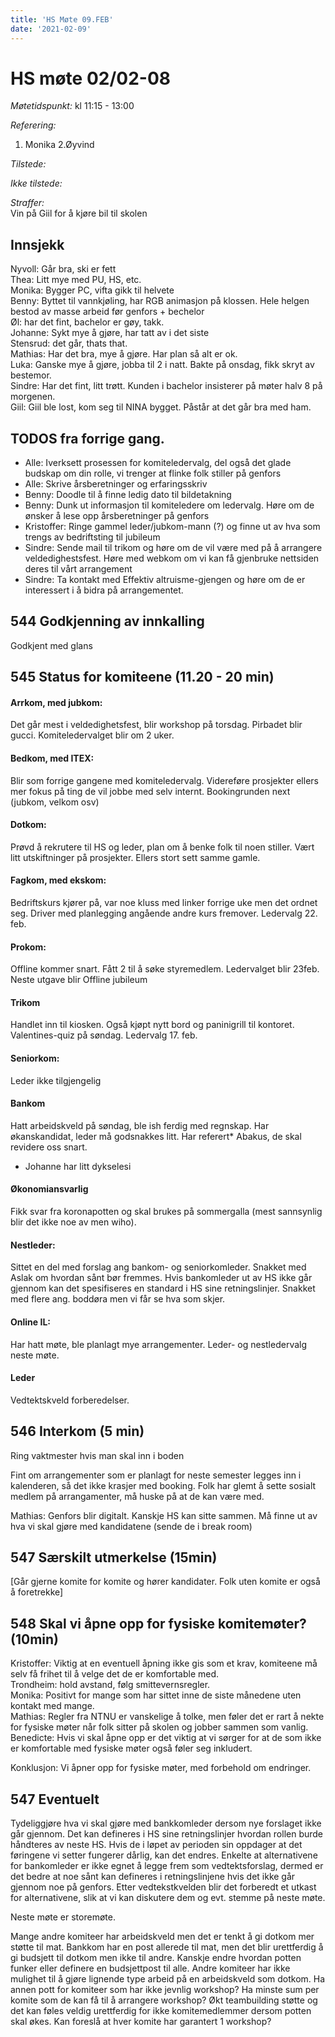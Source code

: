 ```yaml
---
title: 'HS Møte 09.FEB'
date: '2021-02-09'
---
```


# HS møte 02/02-08  

*Møtetidspunkt:* kl 11:15 - 13:00

*Referering:*  
1. Monika
2.Øyvind

*Tilstede:*  


*Ikke tilstede:*


*Straffer:*  
Vin på Giil for å kjøre bil til skolen

## Innsjekk
Nyvoll: Går bra, ski er fett  
Thea: Litt mye med PU, HS, etc.  
Monika: Bygger PC, vifta gikk til helvete  
Benny: Byttet til vannkjøling, har RGB animasjon på klossen. Hele helgen bestod av masse arbeid før genfors + bechelor  
Øl: har det fint, bachelor er gøy, takk.   
Johanne: Sykt mye å gjøre, har tatt av i det siste  
Stensrud: det går, thats that.  
Mathias: Har det bra, mye å gjøre. Har plan så alt er ok.  
Luka: Ganske mye å gjøre, jobba til 2 i natt. Bakte på onsdag, fikk skryt av bestemor.  
Sindre: Har det fint, litt trøtt. Kunden i bachelor insisterer på møter halv 8 på morgenen.  
Giil: Giil ble lost, kom seg til NINA bygget. Påstår at det går bra med ham. 
  

## TODOS fra forrige gang. 
 - Alle: Iverksett prosessen for komiteledervalg, del også det glade budskap om din rolle, vi trenger at flinke folk stiller på genfors 
 - Alle: Skrive årsberetninger og erfaringsskriv
 - Benny: Doodle til å finne ledig dato til bildetakning
 - Benny: Dunk ut informasjon til komiteledere om ledervalg. Høre om de ønsker å lese opp årsberetninger på genfors
 - Kristoffer: Ringe gammel leder/jubkom-mann (?) og finne ut av hva som trengs av bedriftsting til jubileum
 - Sindre: Sende mail til trikom og høre om de vil være med på å arrangere veldedighestsfest. Høre med webkom om vi kan få gjenbruke nettsiden deres til vårt arrangement
 - Sindre: Ta kontakt med Effektiv altruisme-gjengen og høre om de er interessert i å bidra på arrangementet.

## 544 Godkjenning av innkalling  
Godkjent med glans

## 545 Status for komiteene (11.20 - 20 min)  
#### Arrkom, med jubkom:  
Det går mest i veldedighetsfest, blir workshop på torsdag. Pirbadet blir gucci. Komiteledervalget blir om 2 uker.  

#### Bedkom, med ITEX:   
Blir som forrige gangene med komiteledervalg. Videreføre prosjekter ellers mer fokus på ting de vil jobbe med selv internt. Bookingrunden next (jubkom, velkom osv)

#### Dotkom:
Prøvd å rekrutere til HS og leder, plan om å benke folk til noen stiller. Vært litt utskiftninger på prosjekter. Ellers stort sett samme gamle.


#### Fagkom, med ekskom:  
Bedriftskurs kjører på, var noe kluss med linker forrige uke men det ordnet seg. Driver med planlegging angående andre kurs fremover. Ledervalg 22. feb.

#### Prokom:  
Offline kommer snart. Fått 2 til å søke styremedlem. Ledervalget blir 23feb. Neste utgave blir Offline jubileum 

#### Trikom  
Handlet inn til kiosken. Også kjøpt nytt bord og paninigrill til kontoret. Valentines-quiz på søndag. Ledervalg 17. feb.
 
#### Seniorkom:  
Leder ikke tilgjengelig

#### Bankom  
Hatt arbeidskveld på søndag, ble ish ferdig med regnskap. Har økanskandidat, leder må godsnakkes litt.
Har referert* Abakus, de skal revidere oss snart.

* Johanne har litt dykselesi

#### Økonomiansvarlig  
Fikk svar fra koronapotten og skal brukes på sommergalla (mest sannsynlig blir det ikke noe av men wiho).


#### Nestleder:  
Sittet en del med forslag ang bankom- og seniorkomleder.
Snakket med Aslak om hvordan sånt bør fremmes. Hvis bankomleder ut av HS ikke går gjennom kan det spesifiseres en standard i HS sine retningslinjer.
Snakket med flere ang. boddøra men vi får se hva som skjer. 

#### Online IL:  
Har hatt møte, ble planlagt mye arrangementer. Leder- og nestledervalg neste møte.

#### Leder  
Vedtektskveld forberedelser.


## 546 Interkom (5 min) 
Ring vaktmester hvis man skal inn i boden

Fint om arrangementer som er planlagt for neste semester legges inn i kalenderen, så det ikke krasjer med booking.
Folk har glemt å sette sosialt medlem på arrangamenter, må huske på at de kan være med. 

Mathias: Genfors blir digitalt. Kanskje HS kan sitte sammen. Må finne ut av hva vi skal gjøre med kandidatene (sende de i break room) 
## 547 Særskilt utmerkelse (15min)
[Går gjerne komite for komite og hører kandidater. Folk uten komite er også å foretrekke]

## 548 Skal vi åpne opp for fysiske komitemøter? (10min)
Kristoffer: Viktig at en eventuell åpning ikke gis som et krav, komiteene må selv få frihet til å velge det de er komfortable med.  
Trondheim: hold avstand, følg smittevernsregler.  
Monika: Positivt for mange som har sittet inne de siste månedene uten kontakt med mange.  
Mathias: Regler fra NTNU er vanskelige å tolke, men føler det er rart å nekte for fysiske møter når folk sitter på skolen og jobber sammen som vanlig.  
Benedicte: Hvis vi skal åpne opp er det viktig at vi sørger for at de som ikke er komfortable med fysiske møter også føler seg inkludert.  

Konklusjon: Vi åpner opp for fysiske møter, med forbehold om endringer.

## 547 Eventuelt
Tydeliggjøre hva vi skal gjøre med bankkomleder dersom nye forslaget ikke går gjennom. Det kan defineres i HS sine retningslinjer hvordan rollen burde håndteres av neste HS. Hvis de i løpet av perioden sin oppdager at det føringene vi setter fungerer dårlig, kan det endres.
Enkelte at alternativene for bankomleder er ikke egnet å legge frem som vedtektsforslag, dermed er det bedre at noe sånt kan defineres i retningslinjene hvis det ikke går gjennom noe på genfors.
Etter vedtekstkvelden blir det forberedt et utkast for alternativene, slik at vi kan diskutere dem og evt. stemme på neste møte.

Neste møte er storemøte.

Mange andre komiteer har arbeidskveld men det er tenkt å gi dotkom mer støtte til mat. Bankkom har en post allerede til mat, men det blir urettferdig å gi budsjett til dotkom men ikke til andre. 
Kanskje endre hvordan potten funker eller definere en budsjettpost til alle. 
Andre komiteer har ikke mulighet til å gjøre lignende type arbeid på en arbeidskveld som dotkom. 
Ha annen pott for komiteer som har ikke jevnlig workshop? 
Ha minste sum per komite som de kan få til å arrangere workshop?
Økt teambuilding støtte og det kan føles veldig urettferdig for ikke komitemedlemmer dersom potten skal økes. 
Kan foreslå at hver komite har garantert 1 workshop?
